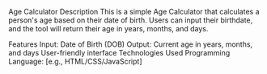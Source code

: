 Age Calculator
Description
This is a simple Age Calculator that calculates a person's age based on their date of birth. Users can input their birthdate, and the tool will return their age in years, months, and days.

Features
Input: Date of Birth (DOB)
Output: Current age in years, months, and days
User-friendly interface
Technologies Used
Programming Language: [e.g., HTML/CSS/JavaScript]
